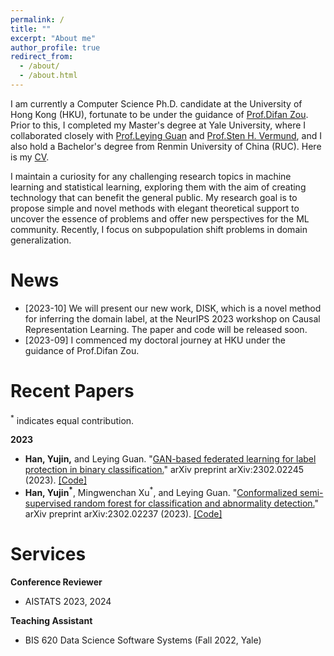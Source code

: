 ```yaml
---
permalink: /
title: ""
excerpt: "About me"
author_profile: true
redirect_from: 
  - /about/
  - /about.html
---
```



I am currently a Computer Science Ph.D. candidate at the University of Hong Kong (HKU), fortunate to be under the guidance of [Prof.Difan Zou](https://difanzou.github.io). Prior to this, I completed my Master's degree at Yale University, where I collaborated closely with [Prof.Leying Guan](https://campuspress.yale.edu/lguan) and [Prof.Sten H. Vermund](https://ysph.yale.edu/profile/sten-vermund/), and I also hold a Bachelor's degree from Renmin University of China (RUC). Here is my [CV](https://github.com/yujinhan98/yujinhan98.github.io/blob/master/yujin_CV_2023.pdf).

I maintain a curiosity for any challenging research topics in machine learning and statistical learning, exploring them with the aim of creating technology that can benefit the general public. My research goal is to propose simple and novel methods with elegant theoretical support to uncover the essence of problems and offer new perspectives for the ML community. Recently, I focus on subpopulation shift problems in domain generalization.



News
======
- [2023-10] We will present our new work, DISK, which is a novel method for inferring the domain label, at the NeurIPS 2023 workshop on Causal Representation Learning. The paper and code will be released soon.
- [2023-09] I commenced my doctoral journey at HKU under the guidance of Prof.Difan Zou.

Recent Papers
======

<sup>*</sup> indicates equal contribution.
  
**2023**

- **Han, Yujin,** and Leying Guan. "[GAN-based federated learning for label protection in binary classification.](https://arxiv.org/pdf/2302.02245.pdf)" arXiv preprint arXiv:2302.02245 (2023). [[Code]](https://github.com/yujinhan98/Generative-Adversarial-Federated-Model)
- **Han, Yujin<sup>*</sup>**, Mingwenchan Xu<sup>*</sup>, and Leying Guan. "[Conformalized semi-supervised random forest for classification and abnormality detection.](https://arxiv.org/pdf/2302.02237.pdf)" arXiv preprint arXiv:2302.02237 (2023). [[Code]](https://github.com/yujinhan98/CSForest)

Services
======
**Conference Reviewer**
- AISTATS 2023, 2024

**Teaching Assistant**
- BIS 620 Data Science Software Systems (Fall 2022, Yale)
